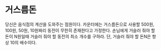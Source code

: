 # 거스름돈

당신은 음식점의 계산을 도와주는 점원이다.
카운터에는 거스름돈으로 사용할 500원, 100원, 50원, 10원짜리 동전이 무한히 존재한다고 가정한다.
손님에게 거슬러 줘야 할 돈이 N원일때 거슬러 줘야 할 동전의 최소 개수를 구하라.
단, 거슬러 줘야 할 돈N은 항상 10의 배수이다.